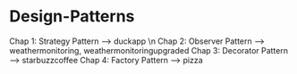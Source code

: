 # Design-Patterns

Chap 1: Strategy Pattern  --> duckapp \n
Chap 2: Observer Pattern  --> weathermonitoring, weathermonitoringupgraded
Chap 3: Decorator Pattern --> starbuzzcoffee
Chap 4: Factory Pattern   --> pizza
